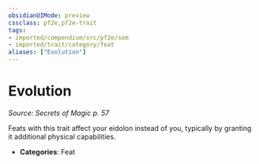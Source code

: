 ```yaml
---
obsidianUIMode: preview
cssclass: pf2e,pf2e-trait
tags:
- imported/compendium/src/pf2e/som
- imported/trait/category/feat
aliases: ["Evolution"]
---
```

# Evolution  
*Source: Secrets of Magic p. 57*  

Feats with this trait affect your eidolon instead of you, typically by granting it additional physical capabilities.

- **Categories**: Feat